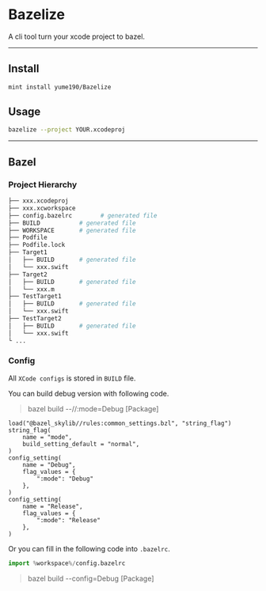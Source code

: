# Bazelize

A cli tool turn your xcode project to bazel.

---

## Install

```sh
mint install yume190/Bazelize
```

## Usage

```sh
bazelize --project YOUR.xcodeproj
```

---

## Bazel

### Project Hierarchy

```bash
├── xxx.xcodeproj
├── xxx.xcworkspace
├── config.bazelrc        # generated file
├── BUILD           # generated file
├── WORKSPACE       # generated file
├── Podfile
├── Podfile.lock
├── Target1
│   ├── BUILD       # generated file
│   └── xxx.swift
├── Target2
│   ├── BUILD       # generated file
│   └── xxx.m
├── TestTarget1
│   ├── BUILD       # generated file
│   └── xxx.swift
├── TestTarget2
│   ├── BUILD       # generated file
│   └── xxx.swift
└ ...
```

### Config

All `XCode configs` is stored in `BUILD` file.

You can build debug version with following code.

> bazel build --//:mode=Debug [Package]

```bazel
load("@bazel_skylib//rules:common_settings.bzl", "string_flag")
string_flag(
    name = "mode",
    build_setting_default = "normal",
)
config_setting(
    name = "Debug",
    flag_values = {
        ":mode": "Debug"
    },
)
config_setting(
    name = "Release",
    flag_values = {
        ":mode": "Release"
    },
)
```

Or you can fill in the following code into `.bazelrc`.

```python
import %workspace%/config.bazelrc
```

> bazel build --config=Debug [Package]
